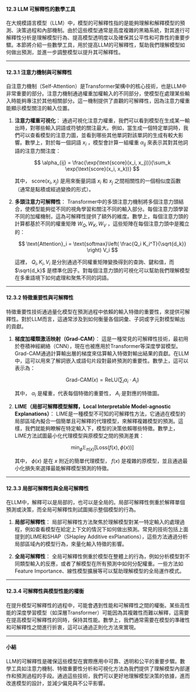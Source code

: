 #### **12.3 LLM 可解釋性的數學工具**

在大規模語言模型（LLM）中，模型的可解釋性指的是能夠理解和解釋模型的預測、決策過程和內部機制。由於這些模型通常是高度複雜的黑箱系統，對其進行可解釋性分析是理解模型行為、提高模型透明度以及確保其公平性和可靠性的重要步驟。本節將介紹一些數學工具，用於提高LLM的可解釋性，幫助我們理解模型如何做出預測，並進一步調整模型以提升其可解釋性。

---

#### **12.3.1 注意力機制與可解釋性**

自注意力機制（Self-Attention）是Transformer架構中的核心技術，也是LLM中非常重要的部分。注意力機制通過權重加權輸入的不同部分，使模型在處理某些輸入時能夠專注於其他相關部分。這一機制提供了直觀的可解釋性，因為注意力權重能顯示模型關注的輸入位置。

1. **注意力權重可視化**：
   通過可視化注意力權重，我們可以看到模型在生成某一輸出時，對哪些輸入詞語或符號的關注最大。例如，當生成一個特定單詞時，我們可以查看模型的注意力圖，並看到哪些其他單詞對該單詞的生成有較大影響。數學上，對於每一個詞語  $x_i$ ，模型會計算一組權重  $\alpha_{ij}$  來表示其對其他詞語的注意力關注度：

   $$
   \alpha_{ij} = \frac{\exp(\text{score}(x_i, x_j))}{\sum_k \exp(\text{score}(x_i, x_k))}
   $$

   其中， $\text{score}(x_i, x_j)$  是用來衡量詞語  $x_i$  和  $x_j$  之間相關性的一個相似度函數（通常是點積或經過變換的形式）。

2. **多頭注意力可解釋性**：
   Transformer中的多頭注意力機制將多個注意力頭結合，使模型能夠從不同的視角學習和關注不同的輸入部分。每個注意力頭學習不同的加權機制，這為可解釋性提供了額外的維度。數學上，每個注意力頭的計算都基於不同的權重矩陣  $W_Q, W_K, W_V$ ，這些矩陣在每個注意力頭中是獨立的：

   $$
   \text{Attention}_i = \text{softmax}\left( \frac{Q_i K_i^T}{\sqrt{d_k}} \right) V_i
   $$

   這裡， $Q_i, K_i, V_i$  是分別通過不同權重矩陣變換得到的查詢、鍵和值，而  $\sqrt{d_k}$  是標準化因子。對每個注意力頭的可視化可以幫助我們理解模型在多重語境下如何處理和聚焦不同的詞語。

---

#### **12.3.2 特徵重要性與可解釋性**

特徵重要性技術通過量化模型在預測過程中依賴的輸入特徵的重要性，來提供可解釋性。對於LLM而言，這通常涉及到如何衡量各個詞彙、子詞或字元對模型輸出的貢獻。

1. **梯度加權類激活映射（Grad-CAM）**：
   這是一種常見的可解釋性技術，最初用於卷積神經網絡（CNN），現在也被應用於Transformer等深度學習模型。Grad-CAM通過計算輸出層的梯度來估算輸入特徵對輸出結果的貢獻。在LLM中，這可以用來了解詞嵌入或語句片段對最終預測的重要性。數學上，這可以表示為：

   $$
   \text{Grad-CAM}(x) = \text{ReLU} \left( \sum_i \alpha_i \cdot A_i \right)
   $$

   其中， $\alpha_i$  是權重，代表每個特徵的重要性， $A_i$  是對應的特徵圖。

2. **LIME（局部可解釋模型解釋，Local Interpretable Model-agnostic Explanations）**：
   LIME是一種模型不可知的可解釋性方法，它通過在模型的局部區域內擬合一個簡單且可解釋的代理模型，來解釋複雜模型的預測。這樣，我們就能夠瞭解在特定輸入下，模型的決策依賴哪些特徵。數學上，LIME方法試圖最小化代理模型與原模型之間的預測差異：

   $$
   \min_{\phi} \mathbb{E}_{\pi(x)} \left[ \text{Loss}(f(x), \phi(x)) \right]
   $$

   其中， $\phi(x)$  是在  $x$  附近的簡單代理模型， $f(x)$  是複雜的原模型，並且通過最小化損失來選擇最能解釋模型預測的特徵。

---

#### **12.3.3 局部可解釋性與全局可解釋性**

在LLM中，解釋可以是局部的，也可以是全局的。局部可解釋性側重於解釋單個預測或決策，而全局可解釋性則試圖揭示整個模型的行為。

1. **局部可解釋性**：
   局部可解釋性方法聚焦於理解模型對某一特定輸入的處理過程，例如查看模型在給定上下文的情況下如何做出預測。常見的技術包括上面提到的LIME和SHAP（SHapley Additive exPlanations），這些方法通過分析局部區域內的模型行為，來量化輸入特徵的影響。

2. **全局可解釋性**：
   全局可解釋性側重於模型在整體上的行為，例如分析模型對不同類型輸入的反應，或者了解模型在所有預測中如何分配權重。一些方法如Feature Importance、線性模型擴展等可以幫助理解模型的全局運作模式。

---

#### **12.3.4 可解釋性與模型性能的權衡**

在提升模型可解釋性的過程中，可能會遇到性能和可解釋性之間的權衡。某些高性能的深度學習模型（如深層Transformer）可能因為其複雜性而難以解釋，這需要在提高模型可解釋性的同時，保持其性能。數學上，我們通常需要在模型的準確性和可解釋性之間進行折衷，這可以通過正則化方法來實現。

---

#### **小結**

LLM的可解釋性是確保這些模型在實際應用中可靠、透明和公平的重要步驟。數學工具如注意力機制、特徵重要性分析和可視化方法為我們提供了理解模型內部運作和預測過程的手段。通過這些技術，我們可以更好地理解模型決策的依據，進而改進模型的設計，並減少偏見與不公平影響。